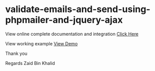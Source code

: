 # validate-emails-and-send-using-phpmailer-and-jquery-ajax

View online complete documentation and integration <a href="https://learncodeweb.com/web-development/validate-emails-and-send-using-phpmailer-and-jquery-ajax/">Click Here</a>

View working example <a href="https://learncodeweb.com/demo/web-development/validate-emails-and-send-using-phpmailer-and-jquery-ajax/">View Demo</a>

Thank you

Regards Zaid Bin Khalid
